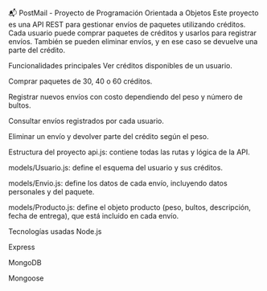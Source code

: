 📬 PostMail - Proyecto de Programación Orientada a Objetos
Este proyecto es una API REST para gestionar envíos de paquetes utilizando créditos. Cada usuario puede comprar paquetes de créditos y usarlos para registrar envíos. También se pueden eliminar envíos, y en ese caso se devuelve una parte del crédito.

Funcionalidades principales
Ver créditos disponibles de un usuario.

Comprar paquetes de 30, 40 o 60 créditos.

Registrar nuevos envíos con costo dependiendo del peso y número de bultos.

Consultar envíos registrados por cada usuario.

Eliminar un envío y devolver parte del crédito según el peso.

Estructura del proyecto
api.js: contiene todas las rutas y lógica de la API.

models/Usuario.js: define el esquema del usuario y sus créditos.

models/Envio.js: define los datos de cada envío, incluyendo datos personales y del paquete.

models/Producto.js: define el objeto producto (peso, bultos, descripción, fecha de entrega), que está incluido en cada envío.

Tecnologías usadas
Node.js

Express

MongoDB

Mongoose


